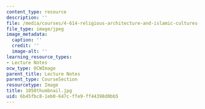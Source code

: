 ```yaml
---
content_type: resource
description: ''
file: /media/courses/4-614-religious-architecture-and-islamic-cultures-fall-2002/6b45fbc81eb0647cffe9ff44398d0bb5_1050thumbnail.jpg
file_type: image/jpeg
image_metadata:
  caption: ''
  credit: ''
  image-alt: ''
learning_resource_types:
- Lecture Notes
ocw_type: OCWImage
parent_title: Lecture Notes
parent_type: CourseSection
resourcetype: Image
title: 1050thumbnail.jpg
uid: 6b45fbc8-1eb0-647c-ffe9-ff44398d0bb5
---
```

